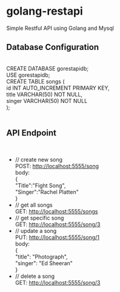 # golang-restapi
Simple Restful API using Golang and Mysql<br/>
<h2>Database Configuration</h2><br/>
<span>CREATE DATABASE gorestapidb;<br/>
USE gorestapidb;<br/>
CREATE TABLE songs (<br/>
    id INT AUTO_INCREMENT PRIMARY KEY,<br/>
    title VARCHAR(50) NOT NULL,<br/>
    singer VARCHAR(50) NOT NULL<br/>
);</span><br/>
<br/>
<h2> <strong>API Endpoint</strong></h2><br/>
<ul>
    <li> // create new song<br/>
        POST: <a href="#">http://localhost:5555/song</a><br/>
        body:<br/>
        {<br/>
	    "Title":"Fight Song",<br/>
	    "Singer":"Rachel Platten"<br/>
        }<br/>
    </li>
    <li> // get all songs<br/>
        GET: <a href="#">http://localhost:5555/songs</a><br/>
    </li>
    <li> // get specific song<br/>
        GET: <a href="#">http://localhost:5555/song/3</a><br/>
    </li>
    <li> // update a song<br/>
        PUT: <a href="#">http://localhost:5555/song/1</a><br/>
        body:<br/>
        {<br/>
	    "title": "Photograph",<br/>
  	    "singer": "Ed Sheeran"<br/>
        }</br>
    </li>
    <li> // delete a song<br/>
        GET: <a href="#">http://localhost:5555/song/3</a><br/>
    </li>
</ul>
